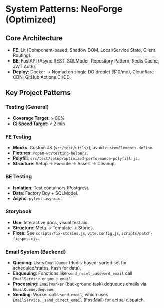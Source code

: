 # System Patterns: NeoForge (Optimized)

## Core Architecture
- **FE**: Lit (Component-based, Shadow DOM, Local/Service State, Client Routing).
- **BE**: FastAPI (Async REST, SQLModel, Repository Pattern, Redis Cache, JWT Auth).
- **Deploy**: Docker -> Nomad on single DO droplet ($10/mo), Cloudflare CDN, GitHub Actions CI/CD.

## Key Project Patterns

### Testing (General)
- **Coverage Target**: > 80%
- **CI Speed Target**: < 2 min

### FE Testing
- **Mocks**: Custom JS (`src/test/utils/`), avoid `customElements.define`.
- **Fixtures**: `@open-wc/testing-helpers`.
- **Polyfill**: `src/test/setup/optimized-performance-polyfill.js`.
- **Structure**: Setup -> Execute -> Assert -> Cleanup.

### BE Testing
- **Isolation**: Test containers (Postgres).
- **Data**: Factory Boy + SQLModel.
- **Async**: `pytest-asyncio`.

### Storybook
- **Use**: Interactive docs, visual test aid.
- **Structure**: Meta -> Template -> Stories.
- **Fixes**: See `scripts/fix-stories.js`, `vite.config.js`, `scripts/patch-figspec.cjs`.

### Email System (Backend)
- **Queuing**: Uses `EmailQueue` (Redis-based: sorted set for scheduled/status, hash for data).
- **Enqueuing**: Functions like `send_reset_password_email` call `EmailService.enqueue_email`.
- **Processing**: `EmailWorker` (background task) dequeues emails via `EmailQueue.dequeue`.
- **Sending**: Worker calls `send_email`, which uses `EmailService._send_direct_email` (FastMail) for actual dispatch.
